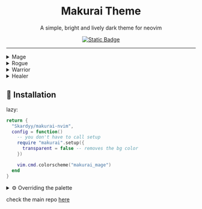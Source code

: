 <h1 align="center">Makurai Theme</h1>  
<div align="center">
<p align="center">A simple, bright and lively dark theme for neovim</p> 
    
[![Static Badge](https://img.shields.io/badge/Click%20Here-D2A6FF?style=for-the-badge&label=For%20Extras&labelColor=1e2029)](https://github.com/Skardyy/makurai-theme)
</div>

---

<details>
<summary>Mage</summary>

```lua
vim.cmd.colorscheme("makurai_mage")
```
![image](https://github.com/user-attachments/assets/477000d5-b062-40fb-90cc-bb05217298d8)
</details>

<details>
<summary>Rogue</summary>

```lua
vim.cmd.colorscheme("makurai_rogue")
```
![image](https://github.com/user-attachments/assets/2565480a-805f-498c-af0f-331b4877752c)
</details>

<details>
<summary>Warrior</summary>

```lua
vim.cmd.colorscheme("makurai_warrior")
```
![image](https://github.com/user-attachments/assets/33aa84bc-909b-470a-b098-0296810a7069)
</details>



<details>
<summary>Healer</summary>

```lua
vim.cmd.colorscheme("makurai_healer")
``` 
![image](https://github.com/user-attachments/assets/382137a1-cdc5-4617-9467-3aad60cb608f)
</details>


## 🚀 Installation   
lazy:  
```lua
return {
  "Skardyy/makurai-nvim",
  config = function()
    -- you don't have to call setup
    require "makurai".setup({
      transparent = false -- removes the bg color
    })

    vim.cmd.colorscheme("makurai_mage")
  end
}
```
<details>
<summary>⚙️ Overriding the palette </summary>

> the below example converts makurai_mage into makurai_rogue
```lua
require("makurai").modify("mage", {
  fg = "#e8e8ea",
  purple = "#FF7733",
  green = "#92c468",
  yellow = "#9d9eb0",
  blue = "#8e8e90",
  orange = "#f7e254",
  light_orange = "#24221a",
})

```
the options are 
  * fg
  * bg
  * surface
  * bg_alt
  * surface_alt
  * on_fg
  * comment
  * selection
  * border
  * line
  * LineNr
  * guide
  * error
  * purple
  * green
  * yellow
  * blue
  * orange
  * light_orange
  * cyan
  * cursor
  * command
  * normal
  * insert
  * visual
  * dark_green
  * dark_red
  * dark_yellow

</details>

check the main repo [here](https://github.com/Skardyy/makurai-theme)

